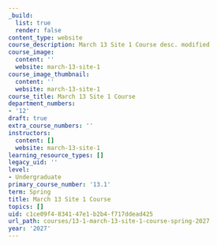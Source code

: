 ```yaml
---
_build:
  list: true
  render: false
content_type: website
course_description: March 13 Site 1 Course desc. modified
course_image:
  content: ''
  website: march-13-site-1
course_image_thumbnail:
  content: ''
  website: march-13-site-1
course_title: March 13 Site 1 Course
department_numbers:
- '12'
draft: true
extra_course_numbers: ''
instructors:
  content: []
  website: march-13-site-1
learning_resource_types: []
legacy_uid: ''
level:
- Undergraduate
primary_course_number: '13.1'
term: Spring
title: March 13 Site 1 Course
topics: []
uid: c1ce09f4-8341-47e1-b2b4-f717ddead425
url_path: courses/13-1-march-13-site-1-course-spring-2027
year: '2027'
---
```

